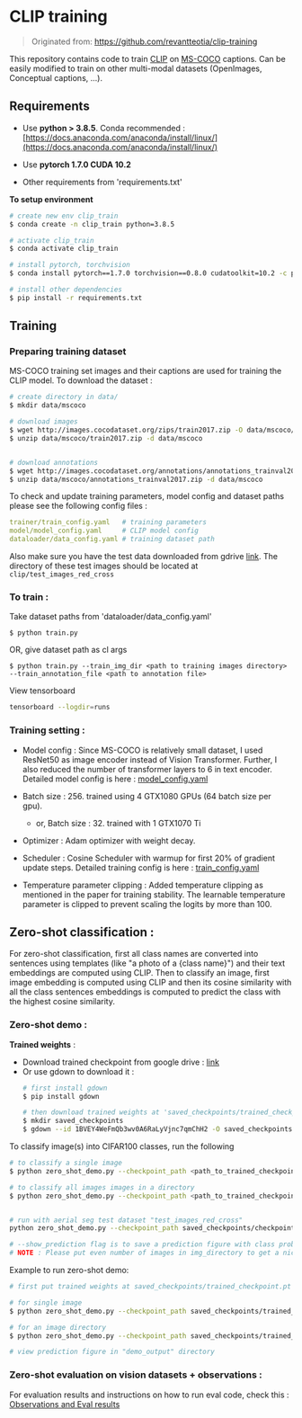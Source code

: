 # CLIP training

> Originated from: https://github.com/revantteotia/clip-training

This repository contains code to train [CLIP](https://github.com/openai/CLIP) on [MS-COCO](https://cocodataset.org/#home) captions. 
Can be easily modified to train on other multi-modal datasets (OpenImages, Conceptual captions, ...).

## Requirements
* Use **python > 3.8.5**. Conda recommended : [https://docs.anaconda.com/anaconda/install/linux/](https://docs.anaconda.com/anaconda/install/linux/)

* Use **pytorch 1.7.0 CUDA 10.2**

* Other requirements from 'requirements.txt'

**To setup environment**
```bash
# create new env clip_train
$ conda create -n clip_train python=3.8.5

# activate clip_train
$ conda activate clip_train

# install pytorch, torchvision
$ conda install pytorch==1.7.0 torchvision==0.8.0 cudatoolkit=10.2 -c pytorch

# install other dependencies
$ pip install -r requirements.txt
```
## Training
### Preparing training dataset
MS-COCO training set images and their captions are used for training the CLIP model. 
To download the dataset :

```bash
# create directory in data/
$ mkdir data/mscoco

# download images
$ wget http://images.cocodataset.org/zips/train2017.zip -O data/mscoco/train2017.zip
$ unzip data/mscoco/train2017.zip -d data/mscoco


# download annotations 
$ wget http://images.cocodataset.org/annotations/annotations_trainval2017.zip -O data/mscoco/annotations_trainval2017.zip
$ unzip data/mscoco/annotations_trainval2017.zip -d data/mscoco
```

To check and update training parameters, model config and dataset paths please see the following config files : 
```yaml
trainer/train_config.yaml   # training parameters
model/model_config.yaml     # CLIP model config
dataloader/data_config.yaml # training dataset path
``` 

Also make sure you have the test data downloaded from gdrive [link](https://drive.google.com/drive/folders/1CY3BIQwIfRT9tBkl2I-0DgresXuIaoOB?usp=sharing). The directory of these test images should be located at `clip/test_images_red_cross`

### To train : 
Take dataset paths from 'dataloader/data_config.yaml'
```
$ python train.py 
```

OR, give dataset path as cl args
```
$ python train.py --train_img_dir <path to training images directory> --train_annotation_file <path to annotation file>
```

View tensorboard
```bash
tensorboard --logdir=runs
```

### Training setting : 
* Model config : Since MS-COCO is relatively small dataset, I used ResNet50 as image encoder instead of Vision Transformer. Further, I also reduced the number of transformer layers to 6 in text encoder. Detailed model config is here : [model_config.yaml](/model/model_config.yaml)

* Batch size : 256. trained using 4 GTX1080 GPUs (64 batch size per gpu).   
  * or, Batch size : 32. trained with 1 GTX1070 Ti 

* Optimizer : Adam optimizer with weight decay.

* Scheduler : Cosine Scheduler with warmup for first 20% of gradient update steps.
  Detailed training config is here : [train_config.yaml](/trainer/train_config.yaml)

* Temperature parameter clipping : Added temperature clipping as mentioned in the paper for training stability. The learnable temperature parameter is clipped to prevent scaling the logits by more than 100.

## Zero-shot classification :
For zero-shot classification, first all class names are converted into sentences using templates (like "a photo of a {class name}") and their text embeddings are computed using CLIP. Then to classify an image, first image embedding is computed using CLIP and then its cosine similarity with all the class sentences embeddings is computed to predict the class with the highest cosine similarity.

### Zero-shot demo :

**Trained weights** : 

- Download trained checkpoint from google drive : [link](https://drive.google.com/file/d/1BVEY4WeFmQb3wv0A6RaLyVjnc7qmChH2/view?usp=sharing) 
- Or use gdown to download it : 
  ```bash
  # first install gdown
  $ pip install gdown

  # then download trained weights at 'saved_checkpoints/trained_checkpoint.pt'
  $ mkdir saved_checkpoints
  $ gdown --id 1BVEY4WeFmQb3wv0A6RaLyVjnc7qmChH2 -O saved_checkpoints/trained_checkpoint.pt  
  ```

To classify image(s) into CIFAR100 classes, run the following

```bash
# to classify a single image
$ python zero_shot_demo.py --checkpoint_path <path_to_trained_checkpoint.pt> --img_path <path_to_img.jpg> --show_prediction

# to classify all images images in a directory
$ python zero_shot_demo.py --checkpoint_path <path_to_trained_checkpoint.pt> --img_dir <path_to_img_directory> --show_prediction


# run with aerial seg test dataset "test_images_red_cross"
python zero_shot_demo.py --checkpoint_path saved_checkpoints/checkpoint_39_3560.pt --img_dir test_images_red_cross  --show_prediction

# --show_prediction flag is to save a prediction figure with class probabilities
# NOTE : Please put even number of images in img_directory to get a nice prediction figure
```

Example to run zero-shot demo:
```bash
# first put trained weights at saved_checkpoints/trained_checkpoint.pt 

# for single image
$ python zero_shot_demo.py --checkpoint_path saved_checkpoints/trained_checkpoint.pt --img_path test_images/bicycle.jpeg --show_prediction

# for an image directory
$ python zero_shot_demo.py --checkpoint_path saved_checkpoints/trained_checkpoint.pt --img_dir test_images --show_prediction

# view prediction figure in "demo_output" directory
```

### Zero-shot evaluation on vision datasets + observations :
For evaluation results and instructions on how to run eval code, check this : [Observations and Eval results](/zero_shot_eval_output/coco_trained_clip_observations.md)
